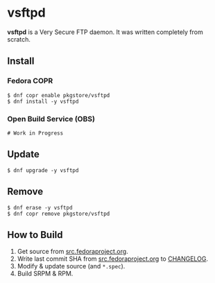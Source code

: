 # vsftpd

**vsftpd** is a Very Secure FTP daemon. It was written completely from scratch.

## Install

### Fedora COPR

```
$ dnf copr enable pkgstore/vsftpd
$ dnf install -y vsftpd
```

### Open Build Service (OBS)

```
# Work in Progress
```

## Update

```
$ dnf upgrade -y vsftpd
```

## Remove

```
$ dnf erase -y vsftpd
$ dnf copr remove pkgstore/vsftpd
```

## How to Build

1. Get source from [src.fedoraproject.org](https://src.fedoraproject.org/rpms/vsftpd).
2. Write last commit SHA from [src.fedoraproject.org](https://src.fedoraproject.org/rpms/vsftpd) to [CHANGELOG](CHANGELOG).
3. Modify & update source (and `*.spec`).
4. Build SRPM & RPM.

